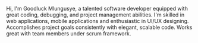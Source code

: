 Hi, I'm Goodluck Mlungusye,
a talented software developer equipped with great coding, debugging, and
project management abilities. I'm skilled in web applications, mobile applications and enthusiastic in UI/UX designing.
Accomplishes project goals consistently with elegant, scalable code. Works great with team members under scrum framework.
